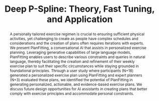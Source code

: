---
layout: publication
title: "Deep P-Spline: Theory, Fast Tuning, and Application "
year: 2025
month: 1
authors:
  - Noah Hung
  - Li-Hsiang Lin
  - Vince Calhoun
coauthors:
  - Noah Hung
  - Li-Hsiang Lin
venue: arXiv
note: Major Revision
venue_full: "arXiv"
abstract: "A personally tailored exercise regimen is crucial to ensuring sufficient physical activities, yet challenging to create as people have complex schedules and considerations and the creation of plans often requires iterations with experts. We present PlanFitting, a conversational AI that assists in personalized exercise planning. Leveraging generative capabilities of large language models, PlanFitting enables users to describe various constraints and queries in natural language, thereby facilitating the creation and refinement of their weekly exercise plan to suit their specific circumstances while staying grounded in foundational principles. Through a user study where participants (N=18) generated a personalized exercise plan using PlanFitting and expert planners (N=3) evaluated these plans, we identified the potential of PlanFitting in generating personalized, actionable, and evidence-based exercise plans. We discuss future design opportunities for AI assistants in creating plans that better comply with exercise principles and accommodate personal constraints."
category:
  - "AI / NLP"
  - "Chatbot"
  - "Healthcare"
  - "Design"
featured: true
---
